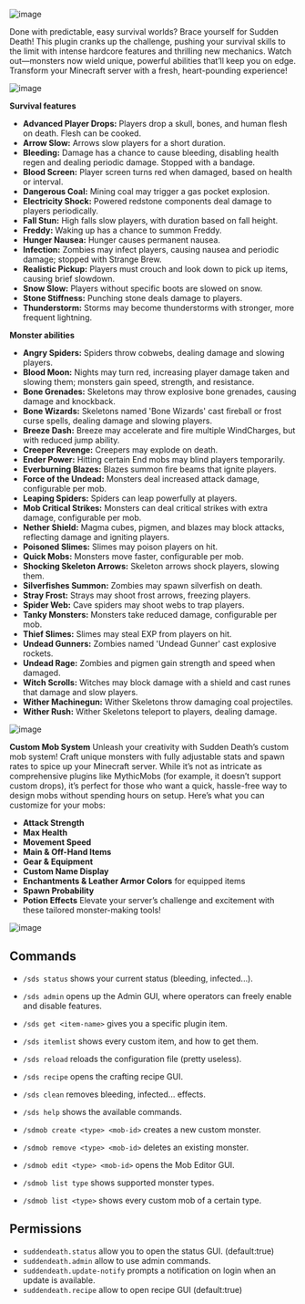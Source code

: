 ![image](https://github.com/user-attachments/assets/ee708002-7190-4818-ba89-347770d689ad)

Done with predictable, easy survival worlds? Brace yourself for Sudden Death! This plugin cranks up the challenge, pushing your survival skills to the limit with intense hardcore features and thrilling new mechanics. Watch out—monsters now wield unique, powerful abilities that’ll keep you on edge. Transform your Minecraft server with a fresh, heart-pounding experience!

![image](https://github.com/user-attachments/assets/9b628bd9-f92e-4d21-bf58-3f8039309d89)

**Survival features**
- **Advanced Player Drops:** Players drop a skull, bones, and human flesh on death. Flesh can be cooked.
- **Arrow Slow:** Arrows slow players for a short duration.
- **Bleeding:** Damage has a chance to cause bleeding, disabling health regen and dealing periodic damage. Stopped with a bandage.
- **Blood Screen:** Player screen turns red when damaged, based on health or interval.
- **Dangerous Coal:** Mining coal may trigger a gas pocket explosion.
- **Electricity Shock:** Powered redstone components deal damage to players periodically.
- **Fall Stun:** High falls slow players, with duration based on fall height.
- **Freddy:** Waking up has a chance to summon Freddy.
- **Hunger Nausea:** Hunger causes permanent nausea.
- **Infection:** Zombies may infect players, causing nausea and periodic damage; stopped with Strange Brew.
- **Realistic Pickup:** Players must crouch and look down to pick up items, causing brief slowdown.
- **Snow Slow:** Players without specific boots are slowed on snow.
- **Stone Stiffness:** Punching stone deals damage to players.
- **Thunderstorm:** Storms may become thunderstorms with stronger, more frequent lightning.

**Monster abilities**
- **Angry Spiders:** Spiders throw cobwebs, dealing damage and slowing players.
- **Blood Moon:** Nights may turn red, increasing player damage taken and slowing them; monsters gain speed, strength, and resistance.
- **Bone Grenades:** Skeletons may throw explosive bone grenades, causing damage and knockback.
- **Bone Wizards:** Skeletons named 'Bone Wizards' cast fireball or frost curse spells, dealing damage and slowing players.
- **Breeze Dash:** Breeze may accelerate and fire multiple WindCharges, but with reduced jump ability.
- **Creeper Revenge:** Creepers may explode on death.
- **Ender Power:** Hitting certain End mobs may blind players temporarily.
- **Everburning Blazes:** Blazes summon fire beams that ignite players.
- **Force of the Undead:** Monsters deal increased attack damage, configurable per mob.
- **Leaping Spiders:** Spiders can leap powerfully at players.
- **Mob Critical Strikes:** Monsters can deal critical strikes with extra damage, configurable per mob.
- **Nether Shield:** Magma cubes, pigmen, and blazes may block attacks, reflecting damage and igniting players.
- **Poisoned Slimes:** Slimes may poison players on hit.
- **Quick Mobs:** Monsters move faster, configurable per mob.
- **Shocking Skeleton Arrows:** Skeleton arrows shock players, slowing them.
- **Silverfishes Summon:** Zombies may spawn silverfish on death.
- **Stray Frost:** Strays may shoot frost arrows, freezing players.
- **Spider Web:** Cave spiders may shoot webs to trap players.
- **Tanky Monsters:** Monsters take reduced damage, configurable per mob.
- **Thief Slimes:** Slimes may steal EXP from players on hit.
- **Undead Gunners:** Zombies named 'Undead Gunner' cast explosive rockets.
- **Undead Rage:** Zombies and pigmen gain strength and speed when damaged.
- **Witch Scrolls:** Witches may block damage with a shield and cast runes that damage and slow players.
- **Wither Machinegun:** Wither Skeletons throw damaging coal projectiles.
- **Wither Rush:** Wither Skeletons teleport to players, dealing damage.

![image](https://github.com/user-attachments/assets/1fcdbad5-5c56-4335-96bd-d958248dc608)

**Custom Mob System** 
Unleash your creativity with Sudden Death’s custom mob system! Craft unique monsters with fully adjustable stats and spawn rates to spice up your Minecraft server. While it’s not as intricate as comprehensive plugins like MythicMobs (for example, it doesn’t support custom drops), it’s perfect for those who want a quick, hassle-free way to design mobs without spending hours on setup. Here’s what you can customize for your mobs:

- **Attack Strength**
- **Max Health**
- **Movement Speed**
- **Main & Off-Hand Items**
- **Gear & Equipment**
- **Custom Name Display** 
- **Enchantments & Leather Armor Colors** for equipped items 
- **Spawn Probability**
- **Potion Effects**
Elevate your server’s challenge and excitement with these tailored monster-making tools!

![image](https://github.com/user-attachments/assets/31b13b0c-d8e2-4634-813e-280ae6d081d7)

## Commands
- `/sds status` shows your current status (bleeding, infected...).
- `/sds admin` opens up the Admin GUI, where operators can freely enable and disable features.
- `/sds get <item-name>` gives you a specific plugin item.
- `/sds itemlist` shows every custom item, and how to get them.
- `/sds reload` reloads the configuration file (pretty useless).
- `/sds recipe` opens the crafting recipe GUI.
- `/sds clean` removes bleeding, infected... effects.
- `/sds help` shows the available commands.

- `/sdmob create <type> <mob-id>` creates a new custom monster.
- `/sdmob remove <type> <mob-id>` deletes an existing monster.
- `/sdmob edit <type> <mob-id>` opens the Mob Editor GUI.
- `/sdmob list type` shows supported monster types.
- `/sdmob list <type>` shows every custom mob of a certain type.

## Permissions
- `suddendeath.status` allow you to open the status GUI. (default:true)
- `suddendeath.admin` allow to use admin commands.
- `suddendeath.update-notify` prompts a notification on login when an update is available.
- `suddendeath.recipe` allow to open recipe GUI (default:true)
